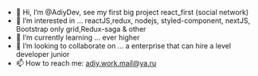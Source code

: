 - 👋 Hi, I’m @AdiyDev, see my first big project react_first (social network)
- 👀 I’m interested in ... reactJS,redux, nodejs, styled-component, nextJS, Bootstrap only grid,Redux-saga & other
- 🌱 I’m currently learning ... ever higher
- 💞️ I’m looking to collaborate on ... a enterprise that can hire a level developer junior
- 📫 How to reach me: adiy.work.mail@ya.ru

<!---
AdiyDev/AdiyDev is a ✨ special ✨ repository because its `README.md` (this file) appears on your GitHub profile.
You can click the Preview link to take a look at your changes.
--->
